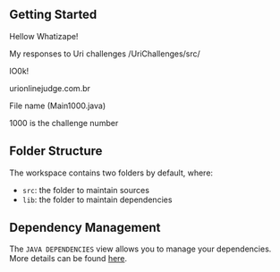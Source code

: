 ## Getting Started

Hellow Whatizape!

My responses to Uri challenges /UriChallenges/src/

lO0k!

urionlinejudge.com.br

File name (Main1000.java)

1000 is the challenge number



## Folder Structure

The workspace contains two folders by default, where:

- `src`: the folder to maintain sources
- `lib`: the folder to maintain dependencies

## Dependency Management

The `JAVA DEPENDENCIES` view allows you to manage your dependencies. More details can be found [here](https://github.com/microsoft/vscode-java-pack/blob/master/release-notes/v0.9.0.md#work-with-jar-files-directly).
